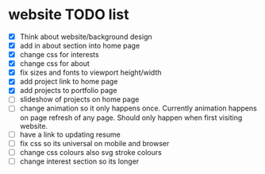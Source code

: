 # website TODO list 
- [x] Think about website/background design
- [x] add in about section into home page
- [x] change css for interests
- [x] change css for about 
- [x] fix sizes and fonts to viewport height/width
- [x] add project link to home page
- [x] add projects to portfolio page
- [ ] slideshow of projects on home page
- [ ] change animation so it only happens once. Currently animation happens on page refresh of any page. Should only happen when first visiting website. 
- [ ] have a link to updating resume
- [ ] fix css so its universal on mobile and browser
- [ ] change css colours also svg stroke colours
- [ ] change interest section so its longer

